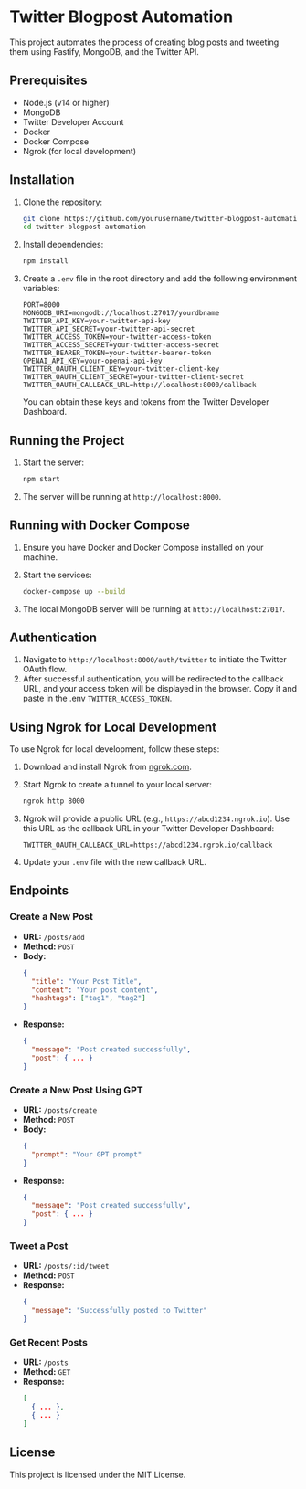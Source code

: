 # Twitter Blogpost Automation

This project automates the process of creating blog posts and tweeting them using Fastify, MongoDB, and the Twitter API.

## Prerequisites

- Node.js (v14 or higher)
- MongoDB
- Twitter Developer Account
- Docker
- Docker Compose
- Ngrok (for local development)

## Installation

1. Clone the repository:

   ```sh
   git clone https://github.com/yourusername/twitter-blogpost-automation.git
   cd twitter-blogpost-automation
   ```

2. Install dependencies:

   ```sh
   npm install
   ```

3. Create a `.env` file in the root directory and add the following environment variables:

   ```env
   PORT=8000
   MONGODB_URI=mongodb://localhost:27017/yourdbname
   TWITTER_API_KEY=your-twitter-api-key
   TWITTER_API_SECRET=your-twitter-api-secret
   TWITTER_ACCESS_TOKEN=your-twitter-access-token
   TWITTER_ACCESS_SECRET=your-twitter-access-secret
   TWITTER_BEARER_TOKEN=your-twitter-bearer-token
   OPENAI_API_KEY=your-openai-api-key
   TWITTER_OAUTH_CLIENT_KEY=your-twitter-client-key
   TWITTER_OAUTH_CLIENT_SECRET=your-twitter-client-secret
   TWITTER_OAUTH_CALLBACK_URL=http://localhost:8000/callback
   ```

   You can obtain these keys and tokens from the Twitter Developer Dashboard.

## Running the Project

1. Start the server:

   ```sh
   npm start
   ```

2. The server will be running at `http://localhost:8000`.

## Running with Docker Compose

1. Ensure you have Docker and Docker Compose installed on your machine.

2. Start the services:

   ```sh
   docker-compose up --build
   ```

3. The local MongoDB server will be running at `http://localhost:27017`.

## Authentication

1. Navigate to `http://localhost:8000/auth/twitter` to initiate the Twitter OAuth flow.
2. After successful authentication, you will be redirected to the callback URL, and your access token will be
   displayed in the browser. Copy it and paste in the .env `TWITTER_ACCESS_TOKEN`.

## Using Ngrok for Local Development

To use Ngrok for local development, follow these steps:

1. Download and install Ngrok from [ngrok.com](https://ngrok.com/).

2. Start Ngrok to create a tunnel to your local server:

   ```sh
   ngrok http 8000
   ```

3. Ngrok will provide a public URL (e.g., `https://abcd1234.ngrok.io`). Use this URL as the callback URL in your Twitter Developer Dashboard:

   ```env
   TWITTER_OAUTH_CALLBACK_URL=https://abcd1234.ngrok.io/callback
   ```

4. Update your `.env` file with the new callback URL.

## Endpoints

### Create a New Post

- **URL:** `/posts/add`
- **Method:** `POST`
- **Body:**
  ```json
  {
    "title": "Your Post Title",
    "content": "Your post content",
    "hashtags": ["tag1", "tag2"]
  }
  ```
- **Response:**
  ```json
  {
    "message": "Post created successfully",
    "post": { ... }
  }
  ```

### Create a New Post Using GPT

- **URL:** `/posts/create`
- **Method:** `POST`
- **Body:**
  ```json
  {
    "prompt": "Your GPT prompt"
  }
  ```
- **Response:**
  ```json
  {
    "message": "Post created successfully",
    "post": { ... }
  }
  ```

### Tweet a Post

- **URL:** `/posts/:id/tweet`
- **Method:** `POST`
- **Response:**
  ```json
  {
    "message": "Successfully posted to Twitter"
  }
  ```

### Get Recent Posts

- **URL:** `/posts`
- **Method:** `GET`
- **Response:**
  ```json
  [
    { ... },
    { ... }
  ]
  ```

## License

This project is licensed under the MIT License.
